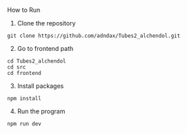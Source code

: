 How to Run

1. Clone the repository
```
git clone https://github.com/adndax/Tubes2_alchendol.git
```

2. Go to frontend path
```
cd Tubes2_alchendol
cd src
cd frontend
```

3. Install packages
```
npm install
```

4. Run the program
```
npm run dev
```

